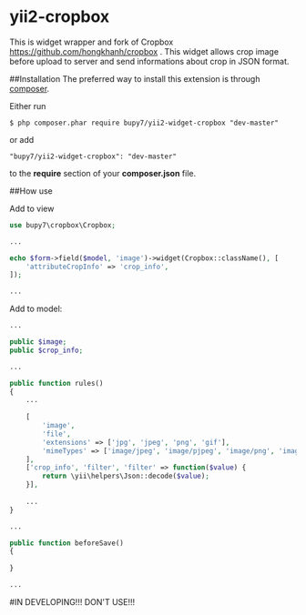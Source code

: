 yii2-cropbox
============

This is widget wrapper and fork of Cropbox https://github.com/hongkhanh/cropbox . This widget allows crop image before upload to server and send informations about crop in JSON format.

##Installation
The preferred way to install this extension is through [composer](http://getcomposer.org/download/).

Either run
```
$ php composer.phar require bupy7/yii2-widget-cropbox "dev-master"
```

or add
```
"bupy7/yii2-widget-cropbox": "dev-master"
```

to the **require** section of your **composer.json** file.

##How use

Add to view
```php
use bupy7\cropbox\Cropbox;

...

echo $form->field($model, 'image')->widget(Cropbox::className(), [
    'attributeCropInfo' => 'crop_info',
]);

...
```

Add to model:
```php
...

public $image;
public $crop_info;

...

public function rules()
{
    ...
    
    [
        'image', 
        'file', 
        'extensions' => ['jpg', 'jpeg', 'png', 'gif'],
        'mimeTypes' => ['image/jpeg', 'image/pjpeg', 'image/png', 'image/gif'],
    ],
    ['crop_info', 'filter', 'filter' => function($value) {
        return \yii\helpers\Json::decode($value);
    }],
    
    ...
}

...

public function beforeSave()
{
    
}

...
```

#IN DEVELOPING!!! DON'T USE!!!
